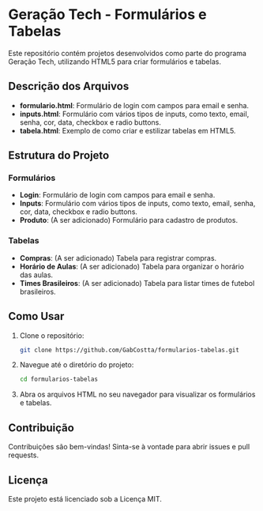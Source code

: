 # Geração Tech - Formulários e Tabelas

Este repositório contém projetos desenvolvidos como parte do programa Geração Tech, utilizando HTML5 para criar formulários e tabelas.

## Descrição dos Arquivos

- **formulario.html**: Formulário de login com campos para email e senha.
- **inputs.html**: Formulário com vários tipos de inputs, como texto, email, senha, cor, data, checkbox e radio buttons.
- **tabela.html**: Exemplo de como criar e estilizar tabelas em HTML5.

## Estrutura do Projeto

### Formulários
- **Login**: Formulário de login com campos para email e senha.
- **Inputs**: Formulário com vários tipos de inputs, como texto, email, senha, cor, data, checkbox e radio buttons.
- **Produto**: (A ser adicionado) Formulário para cadastro de produtos.

### Tabelas
- **Compras**: (A ser adicionado) Tabela para registrar compras.
- **Horário de Aulas**: (A ser adicionado) Tabela para organizar o horário das aulas.
- **Times Brasileiros**: (A ser adicionado) Tabela para listar times de futebol brasileiros.

## Como Usar

1. Clone o repositório:
    ```sh
    git clone https://github.com/GabCostta/formularios-tabelas.git
    ```
2. Navegue até o diretório do projeto:
    ```sh
    cd formularios-tabelas
    ```
3. Abra os arquivos HTML no seu navegador para visualizar os formulários e tabelas.

## Contribuição

Contribuições são bem-vindas! Sinta-se à vontade para abrir issues e pull requests.

## Licença

Este projeto está licenciado sob a Licença MIT.
